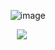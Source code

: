⠀⠀![image](https://github.com/user-attachments/assets/05de6f2a-2067-4c50-b981-0724f2b4f63a)






⠀⠀⠀<img src=https://64.media.tumblr.com/f01494a1399c1110ee2ba0359fbdfd35/afce9ac8d7a51275-03/s500x750/2922c722534117f87b074bf5e3623b7b7cbf52b2.gifv width:>
